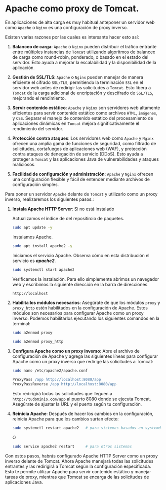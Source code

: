 # Apache como proxy de Tomcat.

En aplicaciones de alta carga es muy habitual anteponer un servidor web como `Apache` o `Nginx` es una configuración de proxy inverso.

Existen varias razones por las cuales es intersante hacer esto así:

1. **Balanceo de carga**: `Apache` o `Nginx` pueden distribuir el tráfico entrante entre múltiples instancias de `Tomcat` utilizando algoritmos de balanceo de carga como round-robin, ponderado, o basado en el estado del servidor. Esto ayuda a mejorar la escalabilidad y la disponibilidad de la aplicación.

2. **Gestión de SSL/TLS**: `Apache` o `Nginx` pueden manejar de manera eficiente el cifrado `SSL/TLS`, permitiendo la terminación `SSL` en el servidor web antes de redirigir las solicitudes a `Tomcat`. Esto libera a `Tomcat` de la carga adicional de encriptación y descifrado de `SSL/TLS`, mejorando el rendimiento.

3. **Servir contenido estático**: `Apache` y `Nginx` son servidores web altamente eficientes para servir contenido estático como archivos `HTML`, `imágenes`, y `CSS`. Separar el manejo de contenido estático del procesamiento de aplicaciones dinámicas en `Tomcat` mejora significativamente el rendimiento del servidor.

4. **Protección contra ataques**: Los servidores web como `Apache` y `Nginx` ofrecen una amplia gama de funciones de seguridad, como filtrado de solicitudes, cortafuegos de aplicaciones web (WAF), y protección contra ataques de denegación de servicio (DDoS). Esto ayuda a proteger a `Tomcat` y las aplicaciones Java de vulnerabilidades y ataques maliciosos.

5. **Facilidad de configuración y administración**: `Apache` y `Nginx` ofrecen una configuración flexible y fácil de entender mediante archivos de configuración simples. 

Para poner un servidor `Apache` delante de `Tomcat` y utilizarlo como un proxy inverso, realizaremos los siguientes pasos.:

1. **Instala Apache HTTP Server**: Si no está instalado

    Actualizamos el índice de del repositiroio de paquetes.

    ```bash
    sudo apt update -y
    ```

    Instalamos Apache.

    ```bash
    sudo apt install apache2 -y
    ```

    Iniciamos el servicio Apache. Observa cómo en esta distribución el servicio es ***apache2***.

    ```bash
    sudo systemctl start apache2
    ```

    Verificamos la instalación. Para ello simplemente abrimos un navegador web y escribimos la siguiente dirección en la barra de direcciones. 

    ```bash
    http://localhost
    ```

2. **Habilita los módulos necesarios**: Asegúrate de que los módulos `proxy` y `proxy_http` estén habilitados en la configuración de Apache. Estos módulos son necesarios para configurar Apache como un proxy inverso. Podemos habilitarlos ejecutando los siguientes comandos en la terminal:

    ```bash
    sudo a2enmod proxy
    ```

    ```bash
    sudo a2enmod proxy_http
    ```

3. **Configura Apache como un proxy inverso**: Abre el archivo de configuración de Apache y agrega las siguientes líneas para configurar Apache como un proxy inverso que redirige las solicitudes a Tomcat:

    ```bash
    sudo nano /etc/apache2/apache.conf
    ```
         
    ```apache
    ProxyPass /app http://localhost:8080/app
    ProxyPassReverse /app http://localhost:8080/app
    ```

    Esto redirigirá todas las solicitudes que lleguen a `http://tudominio.com/app` al puerto 8080 donde se ejecuta Tomcat. Asegúrate de ajustar la URL y el puerto según tu configuración.

4. **Reinicia Apache**: Después de hacer los cambios en la configuración, reinicia Apache para que los cambios surtan efecto:

   ```bash
   sudo systemctl restart apache2   # para sistemas basados en systemd
   ```

   O

   ```bash
   sudo service apache2 restart     # para otros sistemas
   ```

Con estos pasos, habrás configurado Apache HTTP Server como un proxy inverso delante de Tomcat. Ahora Apache manejará todas las solicitudes entrantes y las redirigirá a Tomcat según la configuración especificada. Esto te permite utilizar Apache para servir contenido estático y manejar tareas de proxy, mientras que Tomcat se encarga de las solicitudes de aplicaciones Java.

